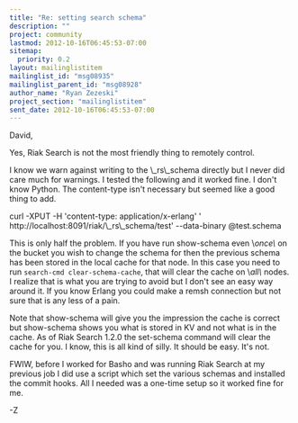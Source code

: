 ```yaml
---
title: "Re: setting search schema"
description: ""
project: community
lastmod: 2012-10-16T06:45:53-07:00
sitemap:
  priority: 0.2
layout: mailinglistitem
mailinglist_id: "msg08935"
mailinglist_parent_id: "msg08928"
author_name: "Ryan Zezeski"
project_section: "mailinglistitem"
sent_date: 2012-10-16T06:45:53-07:00
---
```



David,

Yes, Riak Search is not the most friendly thing to remotely control.

I know we warn against writing to the \\_rs\\_schema directly but I never did
care much for warnings. I tested the following and it worked fine. I
don't know Python. The content-type isn't necessary but seemed like a good
thing to add.

curl -XPUT -H 'content-type: application/x-erlang' '
http://localhost:8091/riak/\\_rs\\_schema/test' --data-binary @test.schema

This is only half the problem. If you have run show-schema even \\_once\\_ on
the bucket you wish to change the schema for then the previous schema has
been stored in the local cache for that node. In this case you need to run
`search-cmd clear-schema-cache`, that will clear the cache on \\_all\\_ nodes.
 I realize that is what you are trying to avoid but I don't see an easy way
around it. If you know Erlang you could make a remsh connection but not
sure that is any less of a pain.

Note that show-schema will give you the impression the cache is correct but
show-schema shows you what is stored in KV and not what is in the cache.
 As of Riak Search 1.2.0 the set-schema command will clear the cache for
you. I know, this is all kind of silly. It should be easy. It's not.

FWIW, before I worked for Basho and was running Riak Search at my previous
job I did use a script which set the various schemas and installed the
commit hooks. All I needed was a one-time setup so it worked fine for me.

-Z
